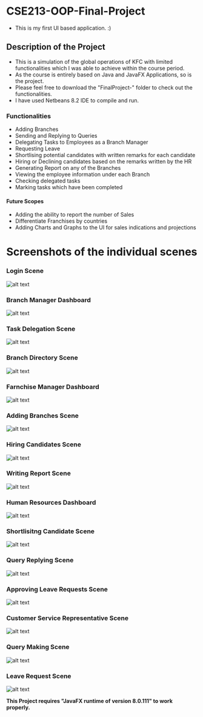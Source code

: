 # CSE213-OOP-Final-Project
+ This is my first UI based application. :)
## Description of the Project
+ This is a simulation of the global operations of KFC with limited functionalities which I was able to achieve within the course period.
+ As the course is entirely based on Java and JavaFX Applications, so is the project.
+ Please feel free to download the "FinalProject-" folder to check out the functionalities.
+ I have used Netbeans 8.2 IDE to compile and run.
### Functionalities
+ Adding Branches
+ Sending and Replying to Queries
+ Delegating Tasks to Employees as a Branch Manager
+ Requesting Leave
+ Shortlising potential candidates with written remarks for each candidate
+ Hiring or Declining candidates based on the remarks written by the HR
+ Generating Report on any of the Branches
+ Viewing the employee information under each Branch
+ Checking delegated tasks
+ Marking tasks which have been completed
#### Future Scopes
+ Adding the ability to report the number of Sales
+ Differentiate Franchises by countries
+ Adding Charts and Graphs to the UI for sales indications and projections

# Screenshots of the individual scenes
### Login Scene
![alt text](https://github.com/ishraqfatin/CSE213-OOP/blob/main/ProjectScreenshots/LoginScene.png)
### Branch Manager Dashboard
![alt text](https://github.com/ishraqfatin/CSE213-OOP/blob/main/ProjectScreenshots/BranchManagerDashboard.png)
### Task Delegation Scene
![alt text](https://github.com/ishraqfatin/CSE213-OOP/blob/main/ProjectScreenshots/TaskDelegationScene.png)
### Branch Directory Scene
![alt text](https://github.com/ishraqfatin/CSE213-OOP/blob/main/ProjectScreenshots/BranchDirectoryScene.png)
### Farnchise Manager Dashboard
![alt text](https://github.com/ishraqfatin/CSE213-OOP/blob/main/ProjectScreenshots/FranchiseManagerDashboard.png)
### Adding Branches Scene
![alt text](https://github.com/ishraqfatin/CSE213-OOP/blob/main/ProjectScreenshots/AddBranchScene.png)
### Hiring Candidates Scene
![alt text](https://github.com/ishraqfatin/CSE213-OOP/blob/main/ProjectScreenshots/HiringScene.png)
### Writing Report Scene
![alt text](https://github.com/ishraqfatin/CSE213-OOP/blob/main/ProjectScreenshots/ReportGenerationScene.png)
### Human Resources Dashboard
![alt text](https://github.com/ishraqfatin/CSE213-OOP/blob/main/ProjectScreenshots/HumanResourceDashboard.png)
### Shortlisitng Candidate Scene
![alt text](https://github.com/ishraqfatin/CSE213-OOP/blob/main/ProjectScreenshots/ShortlistEmpScene.png)
### Query Replying Scene
![alt text](https://github.com/ishraqfatin/CSE213-OOP/blob/main/ProjectScreenshots/QueryReplyScene.png)
### Approving Leave Requests Scene
![alt text](https://github.com/ishraqfatin/CSE213-OOP/blob/main/ProjectScreenshots/LeaveRequestApproveScene.png)
### Customer Service Representative Scene
![alt text](https://github.com/ishraqfatin/CSE213-OOP/blob/main/ProjectScreenshots/CustomerServiceRepresentativeDashboard.png)
### Query Making Scene
![alt text](https://github.com/ishraqfatin/CSE213-OOP/blob/main/ProjectScreenshots/MakeQueryScene.png)
### Leave Request Scene
![alt text](https://github.com/ishraqfatin/CSE213-OOP/blob/main/ProjectScreenshots/LeaveRequestScene.png)

























**This Project requires "JavaFX runtime of version 8.0.111" to work properly.**
